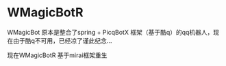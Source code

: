 # WMagicBotR

WMagicBot 原本是整合了spring + PicqBotX 框架（基于酷q）的qq机器人，现在由于酷q不可用，已经凉了谨此纪念...

现在WMagicBotR 基于mirai框架重生


